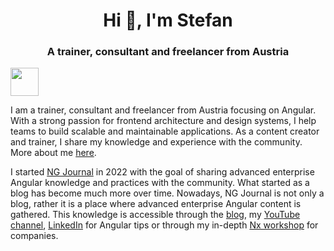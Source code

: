 <h1 align="center">Hi 👋, I'm Stefan</h1>
<h3 align="center">A trainer, consultant and freelancer from Austria</h3>

<a alt="NG Journal Logo" href="https://ng-journal.com" target="_blank" rel="noreferrer"><img src="https://ng-journal.com/assets/ng-journal.png" width="45"></a>


  I am a trainer, consultant and freelancer from Austria focusing on Angular. With a strong passion for frontend architecture and design systems, I help teams to build scalable and maintainable applications. As a content creator and trainer, I share my knowledge and experience with the community. More about me [here](https://ng-journal.com/about/).


I started [NG Journal](https://ng-journal.com) in 2022 with the goal of sharing advanced enterprise Angular knowledge and practices with the community. What started as a blog has become much more over time. Nowadays, NG Journal is not only a blog, rather it is a place where advanced enterprise Angular content is gathered. This knowledge is accessible through the [blog](https://ng-journal.com/blog/), my [YouTube channel](https://www.youtube.com/@stefan-haas/streams), [LinkedIn](https://www.linkedin.com/in/stefan-haas-686a921b4/) for Angular tips or through my in-depth [Nx workshop](https://ng-journal.com/workshops/nx-scaling-angular-applications) for companies.
